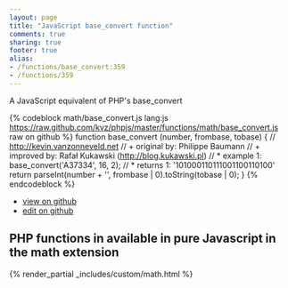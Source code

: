 ```yaml
---
layout: page
title: "JavaScript base_convert function"
comments: true
sharing: true
footer: true
alias:
- /functions/base_convert:359
- /functions/359
---
```

<!-- Generated by Rakefile:build -->
A JavaScript equivalent of PHP's base_convert

{% codeblock math/base_convert.js lang:js https://raw.github.com/kvz/phpjs/master/functions/math/base_convert.js raw on github %}
function base_convert (number, frombase, tobase) {
    // http://kevin.vanzonneveld.net
    // +   original by: Philippe Baumann
    // +   improved by: Rafał Kukawski (http://blog.kukawski.pl)
    // *     example 1: base_convert('A37334', 16, 2);
    // *     returns 1: '101000110111001100110100'
    return parseInt(number + '', frombase | 0).toString(tobase | 0);
}
{% endcodeblock %}

 - [view on github](https://github.com/kvz/phpjs/blob/master/functions/math/base_convert.js)
 - [edit on github](https://github.com/kvz/phpjs/edit/master/functions/math/base_convert.js)

## PHP functions in available in pure Javascript in the math extension
{% render_partial _includes/custom/math.html %}
